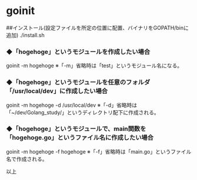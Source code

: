 # goinit

##インストール(設定ファイルを所定の位置に配置、バイナリをGOPATH/binに追加)
./install.sh

### ◆「hogehoge」というモジュールを作成したい場合
goinit -m hogehoge
※「-m」省略時は「test」というモジュール名になる。

### ◆「hogehoge」というモジュールを任意のフォルダ「/usr/local/dev」に作成したい場合
goinit -m hogehoge -d /usr/local/dev
※「-d」省略時は「~/dev/Golang_study/」というディレクトリ配下に作成される。

### ◆「hogehoge」というモジュールで、main関数を「hogehoge.go」というファイル名に作成したい場合
goinit -m hogehoge -f hogehoge
※「-f」省略時は「main.go」というファイル名で作成される。

以上
